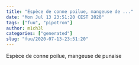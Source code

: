 ```yaml
---
title: "Espèce de conne poilue, mangeuse de ..."
date: "Mon Jul 13 23:51:20 CEST 2020"
tags: ["fuu", "pipotron"]
author: m1ch3l
categories: ["generated"]
slug: "fuu/2020-07-13-23:51:20"
---
```


Espèce de conne poilue, mangeuse de punaise
